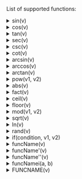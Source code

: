 List of supported functions:

<details>
<summary>sin(v)</summary>


**Definition:**
Value is the sine of v.

**Examples:**
* sin(pi) will be equal to 0
* sin(3pi/2) will be equal to -1
</details>

<details>
<summary>cos(v)</summary>


**Definition:**
Value is the cosine of v.

**Examples:**
* cos(pi) will be equal to -1
* sin(3pi/2) will be equal to 0
</details>

<details>
<summary>tan(v)</summary>


**Definition:**
Value is the tangent of v.

**Examples:**
* tan(pi) will be equal to 0
* tan(3pi/4) will be equal to -1
</details>

<details>
<summary>sec(v)</summary>


**Definition:**
Value is the secant of v.

**Examples:**
* sec(pi) will be equal to -1
* sec(3pi/2) will be undefined
</details>

<details>
<summary>csc(v)</summary>


**Definition:**
Value is the cosecant of v.

**Examples:**
* csc(pi) will be undefined
* csc(3pi/2) will be equal to -1
</details>

<details>
<summary>cot(v)</summary>


**Definition:**
Value is the cotangent of v.

**Examples:**
* cot(pi/2) will be equal to 0
* cot(pi) will be undefined
</details>

<details>
<summary>arcsin(v)</summary>


**Definition:**
Value is the inverse/arc sine of v.

**Examples:**
* asin(1) will be equal to pi/2
* asin(-1) will be equal to -pi/2
</details>

<details>
<summary>arccos(v)</summary>


**Definition:**
Value is the inverse/arc cosine of v.

**Examples:**
* acos(1) will be equal to pi
* acos(0) will be equal to pi/2
</details>

<details>
<summary>arctan(v)</summary>


**Definition:**
Value is the inverse/arc tangent of v.

**Examples:**
* atan(0) will be equal to 0
* atan(1) will be equal to pi/4
</details>

<details>
<summary>pow(v1, v2)</summary>


**Definition:**
Value is v1 raised to the v2th power.

**Examples:**
* pow(2, 4) will be equal to 16
* pow(5, 3) will be equal to 125
</details>

<details>
<summary>abs(v)</summary>


**Definition:**
Value is the absolute value of v.

**Examples:**
* abs(-52) will be equal to 52
* abs(28) will be equal to 28
</details>

<details>
<summary>fact(v)</summary>


**Definition:**
Value is the factorial of v.

**Examples:**
* fact(3) will be equal to 6
* fact(4) will be equal to 24
</details>

<details>
<summary>ceil(v)</summary>


**Definition:**
Value is v, rounded up to the nearest integer.

**Examples:**
* ceil(4.001) will be equal to 5
* ceil(-6.8) will be equal to -6
</details>

<details>
<summary>floor(v)</summary>


**Definition:**
Value is v, rounded down to the nearest integer.

**Examples:**
* floor(4.9999) will be equal to 4
* floor(-7.2) will be equal to -8
</details>

<details>
<summary>mod(v1, v2)</summary>


**Definition:**
Value is the modulo operation using v1 and v2. The value is the remainder of v1/v2.

**Examples:**
* mod(1, 2) will be equal to 1
* mod(3, 3) will be equal to 0
</details>

<details>
<summary>sqrt(v)</summary>


**Definition:**
Value is the square root of v.

**Examples:**
* sqrt(4) will be equal to 2
* sqrt(1024) will be equal to 32
</details>

<details>
<summary>ln(v)</summary>


**Definition:**
Value is the natural logarithm of v.

**Examples:**
* ln(e) will be equal to 1
* ln(1) will be equal to 0
</details> 

<details>
<summary>rand(v)</summary>


**Definition:**
Value is a random number between 0 and 1 multiplied by v. The random number is determined on graph, so the value will be different each time the marbles are ran. The value of rand does not change while the marbles are being ran.

**Examples:**
* rand(1) will give a random value between 0 and 1.
* rand(pi) will give a random value between 0 and pi.
</details>

<details>
<summary>if(condition, v1, v2)</summary>


**Definition:**
If condition is true, value is v1. Otherwise value is v2

**Examples:**
* ife(0, 1, 1, 2) will be equal to 2
* ife(sin(pi), 0, 1, 2) will be equal to 1
</details>


<details>
<summary>funcName(v)</summary>


**Definition:**
Value is the value of the function specified evaluated at v. View the name of a function to the right of the equation.

**Examples:**
* If f(x) is x^2 + 1, then f(2) will be equal to 5.
* If b(x) is sqrt(x)+5, then b(16) will be equal to 9.
</details>

<details>
<summary>funcName'(v)</summary>


**Definition:**
Value is the derivative of the function specified at v. View the name of a function to the right of the equation.

**Examples:**
* If f(x) is x^2 + 1, then f'(2) will be equal to 4.
* If b(x) is sqrt(x)+5, then b'(16) will be equal to 1/8.
</details>

<details>
<summary>funcName''(v)</summary>


**Definition:**
Value is the second derivative of the function specified at v. View the name of a function to the right of the equation.

**Examples:**
* If f(x) is x^2 + 1, then f''(2) will be equal to 2.
* If b(x) is x^4, then b''(4) will be equal to 192.
</details>

<details>
<summary>funcNamei(a, b)</summary>


**Definition:**
Value is the integral of the function specified from a to b. View the name of a function to the right of the equation.

**Examples:**
* If f(x) is 2x, then fi(0, 1) will be equal to 1.
* If b(x) is x^2, then bi(1, 2) will be equal to 7/3.
</details>

<details>
<summary>FUNCNAME(v)</summary>


**Definition:**
Value is the antiderivative of the function specified at v. View the name of a function to the right of the equation.

**Examples:**
* If f(x) is x^2 + 1, then F(2) will be equal to 14/3.
* If b(x) is x, then B(1) will be equal to 1/2.
</details>